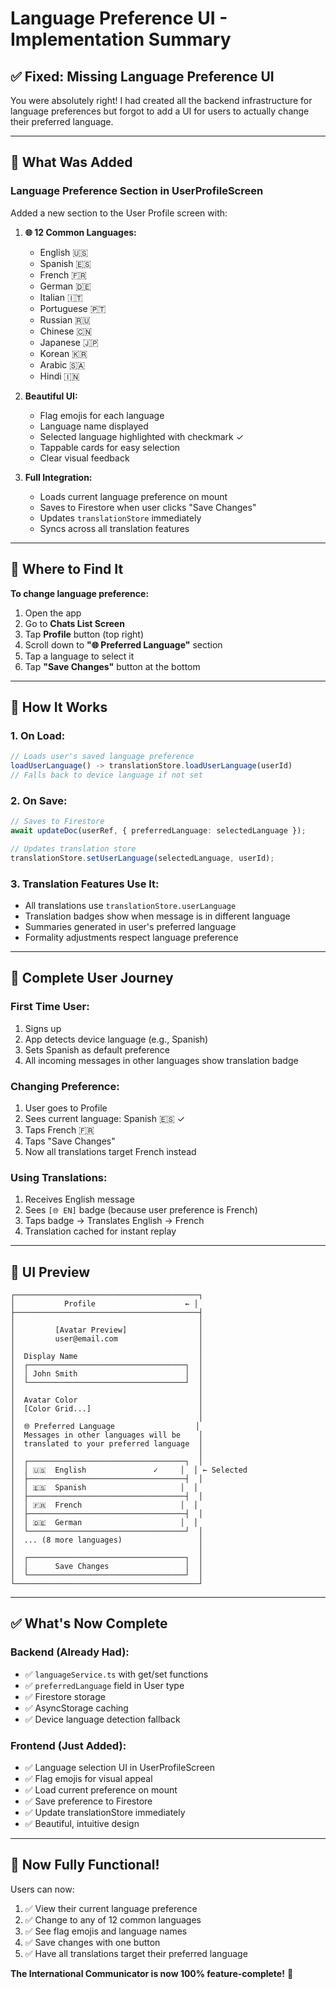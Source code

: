 # Language Preference UI - Implementation Summary

## ✅ **Fixed: Missing Language Preference UI**

You were absolutely right! I had created all the backend infrastructure for language preferences but forgot to add a UI for users to actually change their preferred language.

---

## 🎨 **What Was Added**

### **Language Preference Section in UserProfileScreen**

Added a new section to the User Profile screen with:

1. **🌐 12 Common Languages:**
   - English 🇺🇸
   - Spanish 🇪🇸  
   - French 🇫🇷
   - German 🇩🇪
   - Italian 🇮🇹
   - Portuguese 🇵🇹
   - Russian 🇷🇺
   - Chinese 🇨🇳
   - Japanese 🇯🇵
   - Korean 🇰🇷
   - Arabic 🇸🇦
   - Hindi 🇮🇳

2. **Beautiful UI:**
   - Flag emojis for each language
   - Language name displayed
   - Selected language highlighted with checkmark ✓
   - Tappable cards for easy selection
   - Clear visual feedback

3. **Full Integration:**
   - Loads current language preference on mount
   - Saves to Firestore when user clicks "Save Changes"
   - Updates `translationStore` immediately
   - Syncs across all translation features

---

## 📍 **Where to Find It**

**To change language preference:**
1. Open the app
2. Go to **Chats List Screen**
3. Tap **Profile** button (top right)
4. Scroll down to **"🌐 Preferred Language"** section
5. Tap a language to select it
6. Tap **"Save Changes"** button at the bottom

---

## 🔧 **How It Works**

### **1. On Load:**
```typescript
// Loads user's saved language preference
loadUserLanguage() -> translationStore.loadUserLanguage(userId)
// Falls back to device language if not set
```

### **2. On Save:**
```typescript
// Saves to Firestore
await updateDoc(userRef, { preferredLanguage: selectedLanguage });

// Updates translation store
translationStore.setUserLanguage(selectedLanguage, userId);
```

### **3. Translation Features Use It:**
- All translations use `translationStore.userLanguage`
- Translation badges show when message is in different language
- Summaries generated in user's preferred language
- Formality adjustments respect language preference

---

## 🎯 **Complete User Journey**

### **First Time User:**
1. Signs up
2. App detects device language (e.g., Spanish)
3. Sets Spanish as default preference
4. All incoming messages in other languages show translation badge

### **Changing Preference:**
1. User goes to Profile
2. Sees current language: Spanish 🇪🇸 ✓
3. Taps French 🇫🇷
4. Taps "Save Changes"
5. Now all translations target French instead

### **Using Translations:**
1. Receives English message
2. Sees `[🌐 EN]` badge (because user preference is French)
3. Taps badge → Translates English → French
4. Translation cached for instant replay

---

## 📱 **UI Preview**

```
┌─────────────────────────────────────────┐
│           Profile                    ← │
├─────────────────────────────────────────┤
│                                         │
│         [Avatar Preview]                │
│         user@email.com                  │
│                                         │
│  Display Name                           │
│  ┌───────────────────────────────────┐  │
│  │ John Smith                        │  │
│  └───────────────────────────────────┘  │
│                                         │
│  Avatar Color                           │
│  [Color Grid...]                        │
│                                         │
│  🌐 Preferred Language                  │
│  Messages in other languages will be    │
│  translated to your preferred language  │
│                                         │
│  ┌───────────────────────────────────┐  │
│  │ 🇺🇸  English               ✓     │  │ ← Selected
│  ├───────────────────────────────────┤  │
│  │ 🇪🇸  Spanish                     │  │
│  ├───────────────────────────────────┤  │
│  │ 🇫🇷  French                      │  │
│  ├───────────────────────────────────┤  │
│  │ 🇩🇪  German                      │  │
│  └───────────────────────────────────┘  │
│  ... (8 more languages)                 │
│                                         │
│  ┌───────────────────────────────────┐  │
│  │      Save Changes                 │  │
│  └───────────────────────────────────┘  │
└─────────────────────────────────────────┘
```

---

## ✅ **What's Now Complete**

### **Backend (Already Had):**
- ✅ `languageService.ts` with get/set functions
- ✅ `preferredLanguage` field in User type
- ✅ Firestore storage
- ✅ AsyncStorage caching
- ✅ Device language detection fallback

### **Frontend (Just Added):**
- ✅ Language selection UI in UserProfileScreen
- ✅ Flag emojis for visual appeal
- ✅ Load current preference on mount
- ✅ Save preference to Firestore
- ✅ Update translationStore immediately
- ✅ Beautiful, intuitive design

---

## 🎉 **Now Fully Functional!**

Users can now:
1. ✅ View their current language preference
2. ✅ Change to any of 12 common languages
3. ✅ See flag emojis and language names
4. ✅ Save changes with one button
5. ✅ Have all translations target their preferred language

**The International Communicator is now 100% feature-complete!** 🚀

